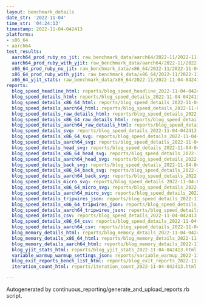 ```yaml
---
layout: benchmark_details
date_str: '2022-11-04'
time_str: '04:24:13'
timestamp: 2022-11-04-042413
platforms:
- x86_64
- aarch64
test_results:
  aarch64_prod_ruby_no_jit: raw_benchmark_data/aarch64/2022-11/2022-11-04-042413_basic_benchmark_aarch64_prod_ruby_no_jit.json
  aarch64_prod_ruby_with_yjit: raw_benchmark_data/aarch64/2022-11/2022-11-04-042413_basic_benchmark_aarch64_prod_ruby_with_yjit.json
  x86_64_prod_ruby_no_jit: raw_benchmark_data/x86_64/2022-11/2022-11-04-042413_basic_benchmark_x86_64_prod_ruby_no_jit.json
  x86_64_prod_ruby_with_yjit: raw_benchmark_data/x86_64/2022-11/2022-11-04-042413_basic_benchmark_x86_64_prod_ruby_with_yjit.json
  x86_64_yjit_stats: raw_benchmark_data/x86_64/2022-11/2022-11-04-042413_basic_benchmark_x86_64_yjit_stats.json
reports:
  blog_speed_headline_html: reports/blog_speed_headline_2022-11-04-042413.html
  blog_speed_details_html: reports/blog_speed_details_2022-11-04-042413.html
  blog_speed_details_x86_64_html: reports/blog_speed_details_2022-11-04-042413.x86_64.html
  blog_speed_details_aarch64_html: reports/blog_speed_details_2022-11-04-042413.aarch64.html
  blog_speed_details_raw_details_html: reports/blog_speed_details_2022-11-04-042413.raw_details.html
  blog_speed_details_x86_64_raw_details_html: reports/blog_speed_details_2022-11-04-042413.x86_64.raw_details.html
  blog_speed_details_aarch64_raw_details_html: reports/blog_speed_details_2022-11-04-042413.aarch64.raw_details.html
  blog_speed_details_svg: reports/blog_speed_details_2022-11-04-042413.svg
  blog_speed_details_x86_64_svg: reports/blog_speed_details_2022-11-04-042413.x86_64.svg
  blog_speed_details_aarch64_svg: reports/blog_speed_details_2022-11-04-042413.aarch64.svg
  blog_speed_details_head_svg: reports/blog_speed_details_2022-11-04-042413.head.svg
  blog_speed_details_x86_64_head_svg: reports/blog_speed_details_2022-11-04-042413.x86_64.head.svg
  blog_speed_details_aarch64_head_svg: reports/blog_speed_details_2022-11-04-042413.aarch64.head.svg
  blog_speed_details_back_svg: reports/blog_speed_details_2022-11-04-042413.back.svg
  blog_speed_details_x86_64_back_svg: reports/blog_speed_details_2022-11-04-042413.x86_64.back.svg
  blog_speed_details_aarch64_back_svg: reports/blog_speed_details_2022-11-04-042413.aarch64.back.svg
  blog_speed_details_micro_svg: reports/blog_speed_details_2022-11-04-042413.micro.svg
  blog_speed_details_x86_64_micro_svg: reports/blog_speed_details_2022-11-04-042413.x86_64.micro.svg
  blog_speed_details_aarch64_micro_svg: reports/blog_speed_details_2022-11-04-042413.aarch64.micro.svg
  blog_speed_details_tripwires_json: reports/blog_speed_details_2022-11-04-042413.tripwires.json
  blog_speed_details_x86_64_tripwires_json: reports/blog_speed_details_2022-11-04-042413.x86_64.tripwires.json
  blog_speed_details_aarch64_tripwires_json: reports/blog_speed_details_2022-11-04-042413.aarch64.tripwires.json
  blog_speed_details_csv: reports/blog_speed_details_2022-11-04-042413.csv
  blog_speed_details_x86_64_csv: reports/blog_speed_details_2022-11-04-042413.x86_64.csv
  blog_speed_details_aarch64_csv: reports/blog_speed_details_2022-11-04-042413.aarch64.csv
  blog_memory_details_html: reports/blog_memory_details_2022-11-04-042413.html
  blog_memory_details_x86_64_html: reports/blog_memory_details_2022-11-04-042413.x86_64.html
  blog_memory_details_aarch64_html: reports/blog_memory_details_2022-11-04-042413.aarch64.html
  blog_yjit_stats_html: reports/blog_yjit_stats_2022-11-04-042413.html
  variable_warmup_warmup_settings_json: reports/variable_warmup_2022-11-04-042413.warmup_settings.json
  blog_exit_reports_bench_list_html: reports/blog_exit_reports_2022-11-04-042413.bench_list.html
  iteration_count_html: reports/iteration_count_2022-11-04-042413.html

---
```

Autogenerated by continuous_reporting/generate_and_upload_reports.rb script.
